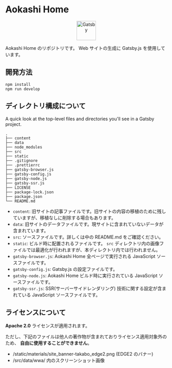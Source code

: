 # Aokashi Home

<p align="center">
  <a href="https://www.gatsbyjs.org">
    <img alt="Gatsby" src="https://www.gatsbyjs.org/monogram.svg" width="60" />
  </a>
</p>

Aokashi Home のリポジトリです。 Web サイトの生成に Gatsby.js を使用しています。

## 開発方法
```
npm install
npm run develop
```

## ディレクトリ構成について

A quick look at the top-level files and directories you'll see in a Gatsby project.

    .
    ├── content
    ├── data
    ├── node_modules
    ├── src
    ├── static
    ├── .gitignore
    ├── .prettierrc
    ├── gatsby-browser.js
    ├── gatsby-config.js
    ├── gatsby-node.js
    ├── gatsby-ssr.js
    ├── LICENSE
    ├── package-lock.json
    ├── package.json
    └── README.md

- `content`: 旧サイトの記事ファイルです。旧サイトの内容の移植のために残していますが、移植なしに削除する場合もあります。
- `data`: 旧サイトのデータファイルです。現サイトに含まれていないデータが含まれています。
- `src`: ソースファイルです。詳しくは中の README.md をご確認ください。
- `static`: ビルド時に配置されるファイルです。 `src` ディレクトリ内の画像ファイルでは最適化が行われますが、本ディレクトリ内では行われません。
- `gatsby-browser.js`: Aokashi Home 全ページで実行される JavaScript ソースファイルです。
- `gatsby-config.js`: Gatsby.js の設定ファイルです。
- `gatsby-node.js`: Aokashi Home ビルド時に実行されている JavaScript ソースファイルです。
- `gatsby-ssr.js`: SSR(サーバーサイドレンダリング) 技術に関する設定が含まれている JavaScript ソースファイルです。

## ライセンスについて
**Apache 2.0** ライセンスが適用されます。

ただし、下記のファイルは他人の著作物が含まれておりライセンス適用対象外のため、 **自由に使用することができません**。

- /static/materials/site_banner-takabo_edge2.png (EDGE2 のバナー)
- /src/data/wwa/ 内のスクリーンショット画像
